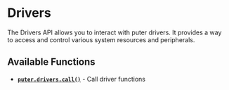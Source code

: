 # Drivers

The Drivers API allows you to interact with puter drivers. It provides a way to access and control various system resources and peripherals.

## Available Functions

- **[`puter.drivers.call()`](/Drivers/call/)** - Call driver functions
